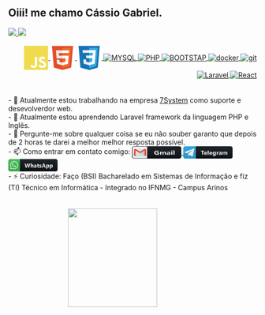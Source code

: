 ## Oiii! me chamo Cássio Gabriel.
 <div>
  <a align="right" href="https://github.com/Ninguem2k">
  <img  height="160em" src="https://github-readme-stats.vercel.app/api?username=Ninguem2k&show_icons=true&theme=dracula&include_all_commits=true&count_private=true"/>
  <img height="160em" src="https://github-readme-stats.vercel.app/api/top-langs/?username=Ninguem2k&layout=compact&langs_count=7&theme=dracula"/>
</div>
 
<div style="display: inline_block"><br>
  <img align="center" alt="Js" height="50" width="50" src="https://raw.githubusercontent.com/devicons/devicon/master/icons/javascript/javascript-plain.svg">
  <img align="center" alt="HTML" height="50" width="50" src="https://raw.githubusercontent.com/devicons/devicon/master/icons/html5/html5-original.svg">
  <img align="center" alt="CSS" height="50" width="50" src="https://raw.githubusercontent.com/devicons/devicon/master/icons/css3/css3-original.svg">
  <img align="center" alt="MYSQL" height="30" width="50"  src="https://cdn.jsdelivr.net/gh/devicons/devicon/icons/mysql/mysql-original.svg" />
  <img align="center" alt="PHP" height="50" width="50" src="https://cdn.jsdelivr.net/gh/devicons/devicon/icons/php/php-original.svg" />
  <img align="center" alt="BOOTSTAP" height="50" width="50" src="https://cdn.jsdelivr.net/gh/devicons/devicon/icons/bootstrap/bootstrap-original.svg" />
  <img align="center" alt="docker" height="50" width="50" src="https://icongr.am/devicon/docker-original.svg?size=128&color=currentColor">
  <img align="center" alt="git" height="50" width="50" src="https://icongr.am/devicon/git-original.svg?size=128&color=currentColor">
  <img align="center" alt="Laravel" height="50" width="50" src="https://icongr.am/devicon/laravel-plain.svg?size=105&color=e8e8e8">
  <img align="center" alt="React" height="50" width="50" src="https://icongr.am/devicon/react-original.svg?size=105&color=e8e8e8">
</div>
 
   </a>
   </br></br>   
   
<div>
- 🔭 Atualmente estou trabalhando na empresa <a href="https://7system.inf.br/">7System</a> como suporte e desevolverdor web.</br>
- 🌱 Atualmente estou aprendendo Laravel framework da linguagem PHP e Inglês.</br>
- 💬 Pergunte-me sobre qualquer coisa se eu não souber garanto que depois de 2 horas te darei a melhor melhor resposta possível.</br>
- 📫 Como entrar em contato comigo:
<a href="mailto:cassioriachinho@gmail.com">
    <img align="center" height="25" width="100" src="https://github.com/Ninguem2k/Ninguem2k/blob/main/files/gmail_button_icon_151848.png" alt="email">
</a>

<a href="https://t.me/553899256330">
    <img align="center" height="25" width="100"  src="https://github.com/Ninguem2k/Ninguem2k/blob/main/files/telegram_button_icon_151837.png" alt="Telegram">
</a>

<a href="https://wa.me/55038999256330">
    <img  align="center" height="25" width="100"  src="https://github.com/Ninguem2k/Ninguem2k/blob/main/files/whatsapp_button_icon_151832.png" alt="Whatssapp">
</a>

</br>
- ⚡ Curiosidade: Faço (BSI) Bacharelado em Sistemas de Informação e fiz (TI) Técnico em Informática - Integrado no IFNMG - Campus Arinos</br>
</div>
</br></br>
   <a align="right" href="https://github.com/Ninguem2k">
   <img align="center"  src="https://i.pinimg.com/originals/77/ca/a3/77caa32884d735d439ade45ba37feaf2.gif" width="60%"    height="200" />
 </a>

